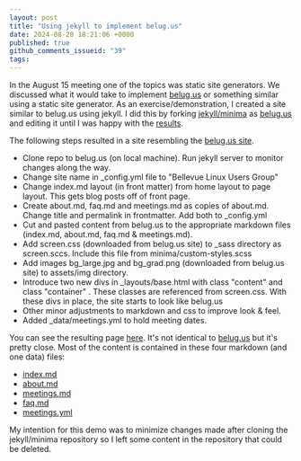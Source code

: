 ```yaml
---
layout: post
title: "Using jekyll to implement belug.us"
date: 2024-08-20 18:21:06 +0000
published: true
github_comments_issueid: "39"
tags:
---
```


In the August 15 meeting one of the topics was static site generators.   We discussed what it would take to implement [belug.us](https://belug.us) or something similar using a static site generator.  As an exercise/demonstration, I created a site similar to belug.us using jekyll.  I did this by forking [jekyll/minima](https://github.com/jekyll/minima) as [belug.us](https://github.com/dc25/belug.us) and editing it until I was happy with the [results](https://dc25.github.io/belug.us/).

The following steps resulted in a site resembling the [belug.us site](https://belug.us/).


* Clone repo to belug.us (on local machine).   Run jekyll server to monitor changes along the way.
* Change site name in _config.yml file to "Bellevue Linux Users Group"
* Change index.md layout (in front matter) from home layout to page layout.   This gets blog posts off of front page.
* Create about.md, faq.md and meetings.md as copies of about.md.   Change title and permalink in frontmatter.  Add both to _config.yml
* Cut and pasted content from belug.us to the appropriate markdown files (index.md, about.md, faq.md & meetings.md).
* Add screen.css (downloaded from belug.us site) to _sass directory as screen.sccs. Include this file from minima/custom-styles.scss
* Add images bg_large.jpg and bg_grad.png (downloaded from belug.us site) to assets/img directory.
* Introduce two new divs in _layouts/base.html with class "content" and class "container" .   These classes are referenced from screen.css.   With these divs in place, the site starts to look like belug.us
* Other minor adjustments to markdown and css to improve look & feel.
* Added _data/meetings.yml to hold meeting dates.

You can see the resulting page [here](https://dc25.github.io/belug.us).   It's not identical to [belug.us](https://belug.us) but it's pretty close.  Most of the content is contained in these four markdown (and one data) files:

* [index.md](https://raw.githubusercontent.com/dc25/belug.us/master/index.md)
* [about.md](https://raw.githubusercontent.com/dc25/belug.us/master/about.md)
* [meetings.md](https://raw.githubusercontent.com/dc25/belug.us/master/meetings.md)
* [faq.md](https://raw.githubusercontent.com/dc25/belug.us/master/faq.md)
* [meetings.yml](https://raw.githubusercontent.com/dc25/belug.us/master/_data/meetings.yml)

My intention for this demo was to minimize changes made after cloning the jekyll/minima repository so I left some content in the repository that could be deleted.  

